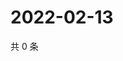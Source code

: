 # 2022-02-13

共 0 条

<!-- BEGIN WEIBO -->
<!-- 最后更新时间 Sun Feb 13 2022 06:07:42 GMT+0800 (China Standard Time) -->

<!-- END WEIBO -->
